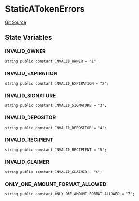 # StaticATokenErrors
[Git Source](https://github.com/larrythecucumber321/protocol/blob/aabf2c9d4120808940fb3be9193cb66ea71ac351/contracts/plugins/assets/aave/StaticATokenErrors.sol)


## State Variables
### INVALID_OWNER

```solidity
string public constant INVALID_OWNER = "1";
```


### INVALID_EXPIRATION

```solidity
string public constant INVALID_EXPIRATION = "2";
```


### INVALID_SIGNATURE

```solidity
string public constant INVALID_SIGNATURE = "3";
```


### INVALID_DEPOSITOR

```solidity
string public constant INVALID_DEPOSITOR = "4";
```


### INVALID_RECIPIENT

```solidity
string public constant INVALID_RECIPIENT = "5";
```


### INVALID_CLAIMER

```solidity
string public constant INVALID_CLAIMER = "6";
```


### ONLY_ONE_AMOUNT_FORMAT_ALLOWED

```solidity
string public constant ONLY_ONE_AMOUNT_FORMAT_ALLOWED = "7";
```


